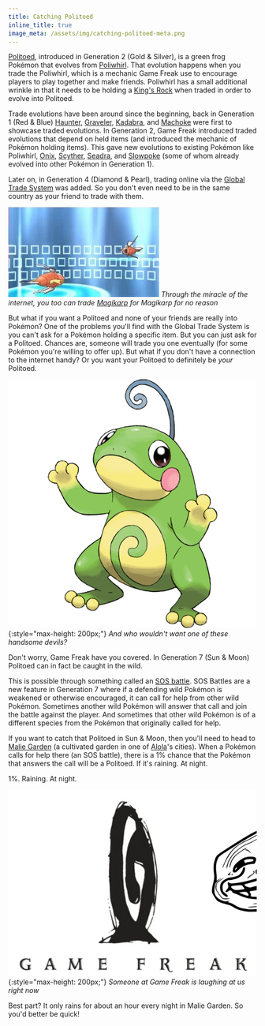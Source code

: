 ```yaml
---
title: Catching Politoed
inline_title: true
image_meta: /assets/img/catching-politoed-meta.png
---
```


[Politoed](https://www.serebii.net/pokedex-sm/186.shtml), introduced in Generation 2 (Gold & Silver), is a green frog Pokémon that evolves from [Poliwhirl](https://www.serebii.net/pokedex-sm/061.shtml). That evolution happens when you trade the Poliwhirl, which is a mechanic Game Freak use to encourage players to play together and make friends. Poliwhirl has a small additional wrinkle in that it needs to be holding a [King's Rock](https://www.serebii.net/itemdex/kingsrock.shtml) when traded in order to evolve into Politoed.

Trade evolutions have been around since the beginning, back in Generation 1 (Red & Blue) [Haunter](https://www.serebii.net/pokedex-sm/093.shtml), [Graveler](https://www.serebii.net/pokedex-sm/075.shtml), [Kadabra](https://www.serebii.net/pokedex-sm/064.shtml), and [Machoke](https://www.serebii.net/pokedex-sm/067.shtml) were first to showcase traded evolutions. In Generation 2, Game Freak introduced traded evolutions that depend on held items (and introduced the mechanic of Pokémon holding items). This gave new evolutions to existing Pokémon like Poliwhirl, [Onix](https://www.serebii.net/pokedex-sm/095.shtml), [Scyther](https://www.serebii.net/pokedex-sm/123.shtml), [Seadra](https://www.serebii.net/pokedex-sm/117.shtml), and [Slowpoke](https://www.serebii.net/pokedex-sm/079.shtml) (some of whom already evolved into other Pokémon in Generation 1). 

Later on, in Generation 4 (Diamond & Pearl), trading online via the [Global Trade System](https://bulbapedia.bulbagarden.net/wiki/Global_Trade_System) was added. So you don't even need to be in the same country as your friend to trade with them.

![](/assets/img/magikarp-trade.png)
*Through the miracle of the internet, you too can trade [Magikarp](https://www.serebii.net/pokedex-sm/129.shtml) for Magikarp for no reason*

But what if you want a Politoed and none of your friends are really into Pokémon? One of the problems you'll find with the Global Trade System is you can't ask for a Pokémon holding a specific item. But you can just ask for a Politoed. Chances are, someone will trade you one eventually (for some Pokémon you're willing to offer up). But what if you don't have a connection to the internet handy? Or you want your Politoed to definitely be *your* Politoed.

![](/assets/img/politoed.png){:style="max-height: 200px;"}
*And who wouldn't want one of these handsome devils?*

Don't worry, Game Freak have you covered. In Generation 7 (Sun & Moon) Politoed can in fact be caught in the wild.

This is possible through something called an [SOS battle](https://bulbapedia.bulbagarden.net/wiki/SOS_Battle). SOS Battles are a new feature in Generation 7 where if a defending wild Pokémon is weakened or otherwise encouraged, it can call for help from other wild Pokémon. Sometimes another wild Pokémon will answer that call and join the battle against the player. And sometimes that other wild Pokémon is of a different species from the Pokémon that originally called for help.

If you want to catch that Politoed in Sun & Moon, then you'll need to head to [Malie Garden](https://bulbapedia.bulbagarden.net/wiki/Malie_Garden) (a cultivated garden in one of [Alola](https://bulbapedia.bulbagarden.net/wiki/Alola)'s cities). When a Pokémon calls for help there (an SOS battle), there is a 1% chance that the Pokémon that answers the call will be a Politoed. If it's raining. At night.

1%. Raining. At night.

![](/assets/img/game-freak-troll.png){:style="max-height: 200px;"}
*Someone at Game Freak is laughing at us right now*

Best part? It only rains for about an hour every night in Malie Garden. So you'd better be quick!